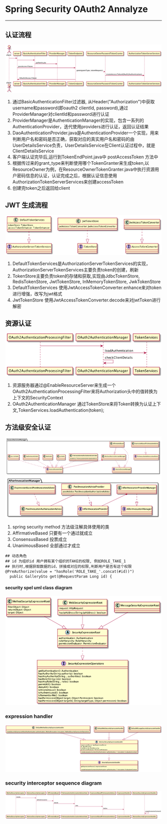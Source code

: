 # Spring Security OAuth2 Annalyze
----

## 认证流程
![基本认证](spring-security-oauth2/oauth2.png "客户端认证")

1. 通过BasicAuthenticationFilter过滤器, 从Header("Authorization")中获取username和password(即oauth2 clientId, password),通过ProviderManager对clientId和password进行认证
2. ProviderManager是AuthenticationManager的实现，包含一系列的AuthenticationProvider，迭代使用providers进行认证，返回认证结果
3. DaoAuthenticationProvider.java是AuthenticationProvider一个实现，用来判断用户名和密码是否正确，获取对应的真实用户名和密码的由UserDetailsService负责，UserDetailsService在Client认证过程中，就是ClientDetailsService
4. 客户端认证完毕后,运行到TokenEndPoint.java中 postAccessToken 方法中
5. 根据传过来的grant_type来判断使用哪个TokenGranter来生成token,以ResourceOwner为例，在ResourceOwnerTokenGranter.java中执行资源用户密码信息的认证，认证完成之后，根据认证信息使用AuthorizationTokenServerServices来创建accessToken
6. 创建完token之后返回给client


## JWT 生成流程
![jwt](spring-security-oauth2/jwt.png "jwt")

1. DefaultTokenServices是AuthorizationServerTokenServices的实现，AuthorizationServerTokenServices主要负责token的创建，刷新
2. TokenStore主要负责token的存储和获取,实现由JdbcTokenStore, RedisTokenStore, JwtTokenStore, InMemoryTokenStore, JwkTokenStore
3. DefaultTokenServices 使用JwtAccessTokenConverter.enhance来对token进行增强，改写为jwt格式
4. JwtTokenStore 使用JwtAccessTokenConverter.decode来对jwtToken进行解密


## 资源认证
![resource](spring-security-oauth2/resource.png "resourceFilter")

1. 资源服务器通过@EnableResourceServer来生成一个OAuth2AuthenticationProcessingFilter来将Authorization头中的值转换为上下文的SecurityContext
2. OAuth2AuthenticationManager 通过TokenStore来将Token转换为认证上下文,TokenServices.loadAuthentication(token);

## 方法级安全认证
![method security](spring-security-oauth2/methodSecurity.png "method Security")
![method security](spring-security-oauth2/after.png "method Security")
1. spring security method 方法级注解具体使用的类
2. AffirmativeBased 只要有一个通过就成立
3. ConsensusBased 投票成立
4. UnanimousBased 全部通过才成立

```
## 动态角色
## id 为组织id 用户拥有某个组织的TAKE的权限, 例如ROLE_TAKE_1
## 执行时,根据获取数据的id，拼接成对应的权限,判断用户是否有这个权限
@PreAuthorize(value = "hasRole('ROLE_TAKE_'.concat(#id))")
  public GalleryGto get(@RequestParam Long id) {
```

#### security spel uml class diagram

![spel class diagram](spring-security-oauth2/securityExpression.png "spring security expression")

### expression handler
![expression handler](spring-security-oauth2/expressionHandler.png "expression Handler")

### security interceptor sequence diagram
![security interceptor sequence diagram](spring-security-oauth2/SecurityInterceptorSequenceDiagram.png "sequence diagram")
